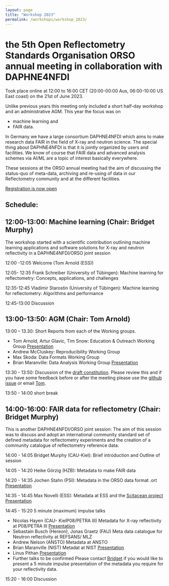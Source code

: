 ```yaml
---
layout: page
title: "Workshop 2023"
permalink: /workshops/workshop_2023/
---
```



# the 5th Open Reflectometry Standards Organisation ORSO annual meeting in collaboration with DAPHNE4NFDI
Took place online at 12:00 to 16:00 CET (20:00-00:00 Aus, 06:00-10:00 US East coast) on the 21st of June 2023. 

Unlike previous years this meeting only included a short half-day workshop and an administrative AGM.
This year the focus was on
* machine learning and 
* FAIR data. 

In Germany we have a large consortium DAPHNE4NFDI which aims to make research data FAIR in the field of X-ray and neutron science. The special thing about DAPHNE4NFDI is that it is jointly organized by users and facilities.  We know of course that FAIR data and advanced analysis schemes via AI/ML are a topic of interest basically everywhere. 

These sessions at the ORSO annual meeting had the aim of discussing the status-quo of meta-data, archiving and re-using of data in our Reflectometry community and at the different facilities. 

[Registration is now open](https://indico.esss.lu.se/event/3289)

## Schedule:

## 12:00-13:00: Machine learning (Chair: Bridget Murphy)
The workshop started with a scientific contribution outlining machine learning applications and software solutions for X-ray and neutron reflectivity in a DAPHNE4NFDI/ORSO joint session

12:00 -12:05 Welcome (Tom Arnold (ESS))

12:05- 12:35 Frank Schreiber  (University of Tübingen): Machine learning for reflectometry: Concepts, applications, and challenges 

12:35-12:45 Vladimir Starostin  (University of Tübingen): Machine learning for reflectometry: Algorithms and performance

12:45-13:00  Discussion

## 13:00-13:50: AGM (Chair: Tom Arnold)
13:00 – 13.30: Short Reports from each of the Working groups.
* Tom Arnold, Artur Glavic, Tim Snow: Education & Outreach Working Group [Presentation]([workshops/workshop_2023/EnOWG.pdf](https://github.com/reflectivity/reflectivity.github.io/blob/593b6828283d33cd74ca6c5d4a36b56c2478d96f/workshops/workshop_2023/EnOWG.pdf))
* Andrew McCluskey: Reproducibility Working Group 
* Max Skoda: Data Formats Working Group
* Brian Maranville: Data Analysis Working Group [Presentation](https://github.com/reflectivity/reflectivity.github.io/blob/593b6828283d33cd74ca6c5d4a36b56c2478d96f/workshops/workshop_2023/ORSO%20Analysis%20Report%20AGM%202023.pdf)

13:30 - 13:50: Discussion of the [draft constitution](https://www.reflectometry.org/what_is_orso/ORSO_constitution). Please review this and if you have some feedback before or after the meeting please use the [github issue](https://github.com/reflectivity/edu_outreach/issues/41) or email [Tom](mailto:tom.arnold@ess.eu).

13:50 - 14:00  short break

## 14:00-16:00: FAIR data for reflectometry (Chair: Bridget Murphy)
This is another DAPHNE4NFDI/ORSO joint session:
The aim of this session was to discuss and adopt an international community standard set of defined metadata for reflectometry experiments and the creation of a community catalogue of reflectometry reference data.

14:00 - 14:05 	Bridget Murphy (CAU-Kiel): Brief introduction and Outline of session 

14:05 - 14:20  	Heike Görzig (HZB): Metadata to make FAIR data 

14:20 - 14:35   Jochen Stahn (PSI): Metadata in the ORSO data format .ort [Presentation](https://github.com/reflectivity/reflectivity.github.io/blob/593b6828283d33cd74ca6c5d4a36b56c2478d96f/workshops/workshop_2023/FAIR_ort.pdf)

14:35 - 14:45   Max Novelli (ESS): Metadata at ESS and the [Scitacean project](https://scicatproject.github.io/scitacean/) [Presentation](https://github.com/reflectivity/reflectivity.github.io/blob/593b6828283d33cd74ca6c5d4a36b56c2478d96f/workshops/workshop_2023/Metdata_data_at_ESS_ORSO_20230621.pdf)

14:45 - 15:20 5 minute (maximum) impulse talks 
* Nicolas Hayen  (CAU- KielP08/PETRA III) 		Metadata for X-ray reflectivity at P08/PETRA III [Presentation](https://github.com/reflectivity/reflectivity.github.io/blob/593b6828283d33cd74ca6c5d4a36b56c2478d96f/workshops/workshop_2023/ORSO_Annual_Jun2023_NHayen.pdf)
* Sebastain Busch (Hereon), Jonas Graetz (FAU) 			Meta data catalogue for Neutron reflectivity at REFSANS/ MLZ
* Andrew Nelson (ANSTO)   Metadata at ANSTO
* Brian Maranville (NIST)  Metadat at NIST [Presentation](https://github.com/reflectivity/reflectivity.github.io/blob/593b6828283d33cd74ca6c5d4a36b56c2478d96f/workshops/workshop_2023/ORSO%20NeXus.pdf)
* Linus Pithan [Presentation](https://github.com/reflectivity/reflectivity.github.io/blob/593b6828283d33cd74ca6c5d4a36b56c2478d96f/workshops/workshop_2023/orso_scicat.pdf)
* Further talks to be confirmed
Please contact [Bridget](mailto:murphy@physik.uni-kiel.de) if you would like to present a 5 minute impulse presentation of the metadata you require for your reflectivity data.

15:20 - 16:00 Discussion

